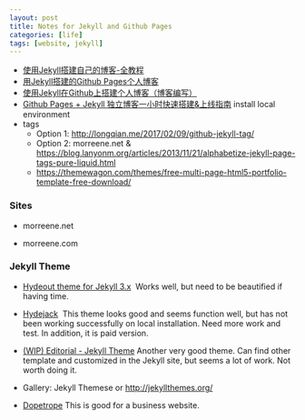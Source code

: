 ```yaml
---
layout: post
title: Notes for Jekyll and Github Pages
categories: [life]
tags: [website, jekyll]
---
```

* [使用Jekyll搭建自己的博客-全教程](https://www.jianshu.com/p/c04475ba80e4)
* [用Jekyll搭建的Github Pages个人博客](http://louisly.com/2016/04/used-jekyll-to-create-my-github-blog/)
* [使用Jekyll在Github上搭建个人博客（博客编写）](https://segmentfault.com/a/1190000000406013)
* [Github Pages + Jekyll 独立博客一小时快速搭建&上线指南](http://playingfingers.com/2016/03/26/build-a-blog/)
  install local environment
* tags
  *  Option 1: http://longqian.me/2017/02/09/github-jekyll-tag/
  *  Option 2: morreene.net & https://blog.lanyonm.org/articles/2013/11/21/alphabetize-jekyll-page-tags-pure-liquid.html
  * https://themewagon.com/themes/free-multi-page-html5-portfolio-template-free-download/


### Sites
* morreene.net

* morreene.com
### Jekyll Theme

* [Hydeout theme for Jekyll 3.x](https://github.com/fongandrew/hydeout) 
Works well, but need to be beautified if having time.
* [Hydejack](https://qwtel.com/hydejack/) 
This theme looks good and seems function well, but has not been working successfully on local installation. Need more work and test. In addition, it is paid version.
* [(WIP) Editorial - Jekyll Theme](https://github.com/andrewbanchich/editorial-jekyll-theme) Another very good theme.
Can find other template and customized in the Jekyll site, but seems a lot of work. Not worth doing it.

* Gallery: Jekyll Themese or http://jekyllthemes.org/

* [Dopetrope](http://themes.jekyllrc.org/dopetrope/) This is good for a business website.

